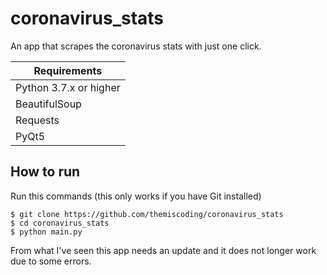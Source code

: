 # coronavirus_stats

An app that scrapes the coronavirus stats with just one click.


| Requirements              | 
| ------------------------- |
| Python 3.7.x or higher    | 
| BeautifulSoup             |
| Requests                  |
| PyQt5                     |



## How to run

Run this commands (this only works if you have Git installed)

```
$ git clone https://github.com/themiscoding/coronavirus_stats
$ cd coronavirus_stats
$ python main.py

```

From what I've seen this app needs an update and it does not longer work due to some errors.




